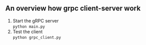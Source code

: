 ## An overview how grpc client-server work
1. Start the gRPC server\
`python main.py`
2. Test the client \
`python grpc_client.py`